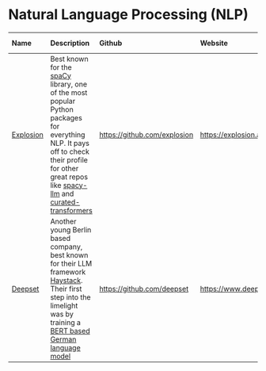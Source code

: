 # Natural Language Processing (NLP)

| Name | Description | Github | Website | Other Links |
| :--- | :--- | :--- | :--- | :--- |
| [Explosion](https://github.com/explosion) | Best known for the [spaCy](https://github.com/explosion/spacy) library, one of the most popular Python packages for everything NLP. It pays off to check their profile for other great repos like [spacy-llm](https://github.com/explosion/spacy-llm) and [curated-transformers](https://github.com/explosion/curated-transformers) | https://github.com/explosion | https://explosion.ai/ | [<img src="res/huggingface_512.png" alt="Explosion on Hugging Face" width="50" height="50">](https://huggingface.co/explosion)
| [Deepset](https://github.com/deepset) | Another young Berlin based company, best known for their LLM framework [Haystack](https://github.com/deepset-ai/haystack). Their first step into the limelight was by training a [BERT based German language model](https://huggingface.co/deepset/gbert-base) | https://github.com/deepset | https://www.deepset.ai/ | [<img src="res/huggingface_512.png" alt="deepset on Hugging Face" width="50" height="50">](https://huggingface.co/deepset) |